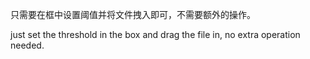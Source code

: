 只需要在框中设置阈值并将文件拽入即可，不需要额外的操作。

just set the threshold in the box and drag the file in, no extra operation needed.
